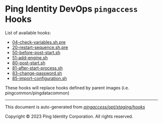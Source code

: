
# Ping Identity DevOps `pingaccess` Hooks
List of available hooks:
* [04-check-variables.sh.pre](04-check-variables.sh.pre.md)
* [20-restart-sequence.sh.pre](20-restart-sequence.sh.pre.md)
* [50-before-post-start.sh](50-before-post-start.sh.md)
* [51-add-engine.sh](51-add-engine.sh.md)
* [80-post-start.sh](80-post-start.sh.md)
* [81-after-start-process.sh](81-after-start-process.sh.md)
* [83-change-password.sh](83-change-password.sh.md)
* [85-import-configuration.sh](85-import-configuration.sh.md)

These hooks will replace hooks defined by parent images (i.e. pingcommon/pingdatacommon)

---
This document is auto-generated from _[pingaccess/opt/staging/hooks](https://github.com/pingidentity/pingidentity-docker-builds/blob/master/pingaccess/opt/staging/hooks)_

Copyright © 2023 Ping Identity Corporation. All rights reserved.
